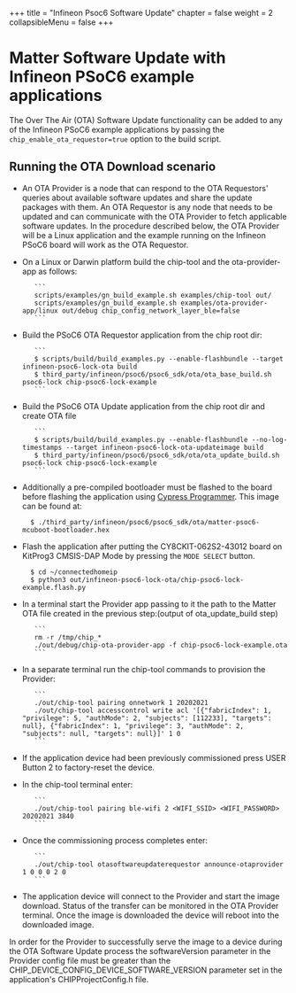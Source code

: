 +++
title = "Infineon Psoc6 Software Update"
chapter = false
weight = 2
collapsibleMenu = false
+++

# Matter Software Update with Infineon PSoC6 example applications

The Over The Air (OTA) Software Update functionality can be added to any of the
Infineon PSoC6 example applications by passing the
`chip_enable_ota_requestor=true` option to the build script.

## Running the OTA Download scenario

-   An OTA Provider is a node that can respond to the OTA Requestors' queries
    about available software updates and share the update packages with them. An
    OTA Requestor is any node that needs to be updated and can communicate with
    the OTA Provider to fetch applicable software updates. In the procedure
    described below, the OTA Provider will be a Linux application and the
    example running on the Infineon PSoC6 board will work as the OTA Requestor.

-   On a Linux or Darwin platform build the chip-tool and the ota-provider-app
    as follows:

           ```
           scripts/examples/gn_build_example.sh examples/chip-tool out/
           scripts/examples/gn_build_example.sh examples/ota-provider-app/linux out/debug chip_config_network_layer_ble=false
           ```

-   Build the PSoC6 OTA Requestor application from the chip root dir:

           ```
           $ scripts/build/build_examples.py --enable-flashbundle --target infineon-psoc6-lock-ota build
           $ third_party/infineon/psoc6/psoc6_sdk/ota/ota_base_build.sh psoc6-lock chip-psoc6-lock-example
           ```

-   Build the PSoC6 OTA Update application from the chip root dir and create OTA
    file

           ```
           $ scripts/build/build_examples.py --enable-flashbundle --no-log-timestamps --target infineon-psoc6-lock-ota-updateimage build
           $ third_party/infineon/psoc6/psoc6_sdk/ota/ota_update_build.sh psoc6-lock chip-psoc6-lock-example
           ```

*   Additionally a pre-compiled bootloader must be flashed to the board before
    flashing the application using
    [Cypress Programmer](https://softwaretools.infineon.com/tools/com.ifx.tb.tool.cypressprogrammer).
    This image can be found at:

          $ ./third_party/infineon/psoc6/psoc6_sdk/ota/matter-psoc6-mcuboot-bootloader.hex

*   Flash the application after putting the CY8CKIT-062S2-43012 board on
    KitProg3 CMSIS-DAP Mode by pressing the `MODE SELECT` button.

          $ cd ~/connectedhomeip
          $ python3 out/infineon-psoc6-lock-ota/chip-psoc6-lock-example.flash.py

*   In a terminal start the Provider app passing to it the path to the Matter
    OTA file created in the previous step:(output of ota_update_build step)

           ```
           rm -r /tmp/chip_*
           ./out/debug/chip-ota-provider-app -f chip-psoc6-lock-example.ota
           ```

*   In a separate terminal run the chip-tool commands to provision the Provider:

           ```
           ./out/chip-tool pairing onnetwork 1 20202021
           ./out/chip-tool accesscontrol write acl '[{"fabricIndex": 1, "privilege": 5, "authMode": 2, "subjects": [112233], "targets": null}, {"fabricIndex": 1, "privilege": 3, "authMode": 2, "subjects": null, "targets": null}]' 1 0
           ```

*   If the application device had been previously commissioned press USER Button
    2 to factory-reset the device.

*   In the chip-tool terminal enter:

           ```
           ./out/chip-tool pairing ble-wifi 2 <WIFI_SSID> <WIFI_PASSWORD> 20202021 3840
           ```

*   Once the commissioning process completes enter:

           ```
           ./out/chip-tool otasoftwareupdaterequestor announce-otaprovider 1 0 0 0 2 0
           ```

*   The application device will connect to the Provider and start the image
    download. Status of the transfer can be monitored in the OTA Provider
    terminal. Once the image is downloaded the device will reboot into the
    downloaded image.

In order for the Provider to successfully serve the image to a device during the
OTA Software Update process the softwareVersion parameter in the Provider config
file must be greater than the CHIP_DEVICE_CONFIG_DEVICE_SOFTWARE_VERSION
parameter set in the application's CHIPProjectConfig.h file.
